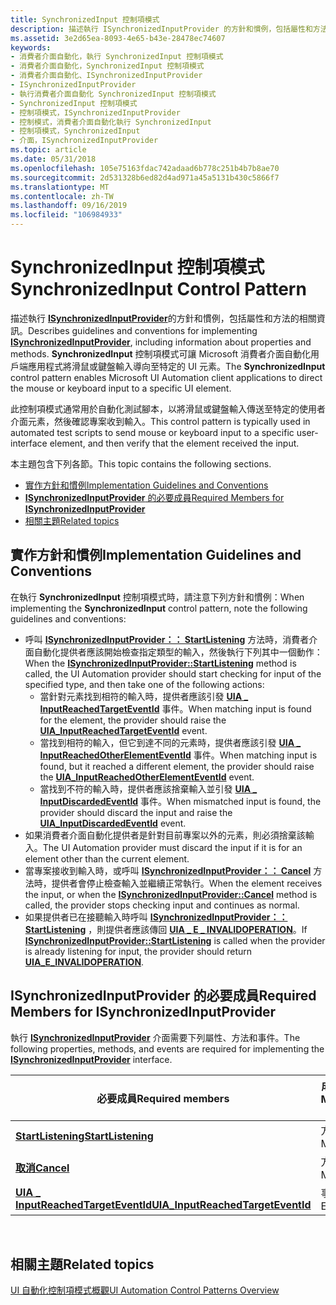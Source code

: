 ```yaml
---
title: SynchronizedInput 控制項模式
description: 描述執行 ISynchronizedInputProvider 的方針和慣例，包括屬性和方法的相關資訊。
ms.assetid: 3e2d65ea-8093-4e65-b43e-28478ec74607
keywords:
- 消費者介面自動化，執行 SynchronizedInput 控制項模式
- 消費者介面自動化，SynchronizedInput 控制項模式
- 消費者介面自動化、ISynchronizedInputProvider
- ISynchronizedInputProvider
- 執行消費者介面自動化 SynchronizedInput 控制項模式
- SynchronizedInput 控制項模式
- 控制項模式，ISynchronizedInputProvider
- 控制模式，消費者介面自動化執行 SynchronizedInput
- 控制項模式，SynchronizedInput
- 介面，ISynchronizedInputProvider
ms.topic: article
ms.date: 05/31/2018
ms.openlocfilehash: 105e75163fdac742adaad6b778c251b4b7b8ae70
ms.sourcegitcommit: 2d531328b6ed82d4ad971a45a5131b430c5866f7
ms.translationtype: MT
ms.contentlocale: zh-TW
ms.lasthandoff: 09/16/2019
ms.locfileid: "106984933"
---
```

# <a name="synchronizedinput-control-pattern"></a><span data-ttu-id="1955c-113">SynchronizedInput 控制項模式</span><span class="sxs-lookup"><span data-stu-id="1955c-113">SynchronizedInput Control Pattern</span></span>

<span data-ttu-id="1955c-114">描述執行 [**ISynchronizedInputProvider**](/windows/desktop/api/UIAutomationCore/nn-uiautomationcore-isynchronizedinputprovider)的方針和慣例，包括屬性和方法的相關資訊。</span><span class="sxs-lookup"><span data-stu-id="1955c-114">Describes guidelines and conventions for implementing [**ISynchronizedInputProvider**](/windows/desktop/api/UIAutomationCore/nn-uiautomationcore-isynchronizedinputprovider), including information about properties and methods.</span></span> <span data-ttu-id="1955c-115">**SynchronizedInput** 控制項模式可讓 Microsoft 消費者介面自動化用戶端應用程式將滑鼠或鍵盤輸入導向至特定的 UI 元素。</span><span class="sxs-lookup"><span data-stu-id="1955c-115">The **SynchronizedInput** control pattern enables Microsoft UI Automation client applications to direct the mouse or keyboard input to a specific UI element.</span></span>

<span data-ttu-id="1955c-116">此控制項模式通常用於自動化測試腳本，以將滑鼠或鍵盤輸入傳送至特定的使用者介面元素，然後確認專案收到輸入。</span><span class="sxs-lookup"><span data-stu-id="1955c-116">This control pattern is typically used in automated test scripts to send mouse or keyboard input to a specific user-interface element, and then verify that the element received the input.</span></span>

<span data-ttu-id="1955c-117">本主題包含下列各節。</span><span class="sxs-lookup"><span data-stu-id="1955c-117">This topic contains the following sections.</span></span>

-   [<span data-ttu-id="1955c-118">實作方針和慣例</span><span class="sxs-lookup"><span data-stu-id="1955c-118">Implementation Guidelines and Conventions</span></span>](#implementation-guidelines-and-conventions)
-   [<span data-ttu-id="1955c-119">**ISynchronizedInputProvider** 的必要成員</span><span class="sxs-lookup"><span data-stu-id="1955c-119">Required Members for **ISynchronizedInputProvider**</span></span>](#required-members-for-isynchronizedinputprovider)
-   [<span data-ttu-id="1955c-120">相關主題</span><span class="sxs-lookup"><span data-stu-id="1955c-120">Related topics</span></span>](#related-topics)

## <a name="implementation-guidelines-and-conventions"></a><span data-ttu-id="1955c-121">實作方針和慣例</span><span class="sxs-lookup"><span data-stu-id="1955c-121">Implementation Guidelines and Conventions</span></span>

<span data-ttu-id="1955c-122">在執行 **SynchronizedInput** 控制項模式時，請注意下列方針和慣例：</span><span class="sxs-lookup"><span data-stu-id="1955c-122">When implementing the **SynchronizedInput** control pattern, note the following guidelines and conventions:</span></span>

-   <span data-ttu-id="1955c-123">呼叫 [**ISynchronizedInputProvider：： StartListening**](/windows/desktop/api/UIAutomationCore/nf-uiautomationcore-isynchronizedinputprovider-startlistening) 方法時，消費者介面自動化提供者應該開始檢查指定類型的輸入，然後執行下列其中一個動作：</span><span class="sxs-lookup"><span data-stu-id="1955c-123">When the [**ISynchronizedInputProvider::StartListening**](/windows/desktop/api/UIAutomationCore/nf-uiautomationcore-isynchronizedinputprovider-startlistening) method is called, the UI Automation provider should start checking for input of the specified type, and then take one of the following actions:</span></span>
    -   <span data-ttu-id="1955c-124">當針對元素找到相符的輸入時，提供者應該引發 [**UIA \_ InputReachedTargetEventId**](uiauto-event-ids.md) 事件。</span><span class="sxs-lookup"><span data-stu-id="1955c-124">When matching input is found for the element, the provider should raise the [**UIA\_InputReachedTargetEventId**](uiauto-event-ids.md) event.</span></span>
    -   <span data-ttu-id="1955c-125">當找到相符的輸入，但它到達不同的元素時，提供者應該引發 [**UIA \_ InputReachedOtherElementEventId**](uiauto-event-ids.md) 事件。</span><span class="sxs-lookup"><span data-stu-id="1955c-125">When matching input is found, but it reached a different element, the provider should raise the [**UIA\_InputReachedOtherElementEventId**](uiauto-event-ids.md) event.</span></span>
    -   <span data-ttu-id="1955c-126">當找到不符的輸入時，提供者應該捨棄輸入並引發 [**UIA \_ InputDiscardedEventId**](uiauto-event-ids.md) 事件。</span><span class="sxs-lookup"><span data-stu-id="1955c-126">When mismatched input is found, the provider should discard the input and raise the [**UIA\_InputDiscardedEventId**](uiauto-event-ids.md) event.</span></span>
-   <span data-ttu-id="1955c-127">如果消費者介面自動化提供者是針對目前專案以外的元素，則必須捨棄該輸入。</span><span class="sxs-lookup"><span data-stu-id="1955c-127">The UI Automation provider must discard the input if it is for an element other than the current element.</span></span>
-   <span data-ttu-id="1955c-128">當專案接收到輸入時，或呼叫 [**ISynchronizedInputProvider：： Cancel**](/windows/desktop/api/UIAutomationCore/nf-uiautomationcore-isynchronizedinputprovider-cancel) 方法時，提供者會停止檢查輸入並繼續正常執行。</span><span class="sxs-lookup"><span data-stu-id="1955c-128">When the element receives the input, or when the [**ISynchronizedInputProvider::Cancel**](/windows/desktop/api/UIAutomationCore/nf-uiautomationcore-isynchronizedinputprovider-cancel) method is called, the provider stops checking input and continues as normal.</span></span>
-   <span data-ttu-id="1955c-129">如果提供者已在接聽輸入時呼叫 [**ISynchronizedInputProvider：： StartListening**](/windows/desktop/api/UIAutomationCore/nf-uiautomationcore-isynchronizedinputprovider-startlistening) ，則提供者應該傳回 [**UIA \_ E \_ INVALIDOPERATION**](uiauto-error-codes.md)。</span><span class="sxs-lookup"><span data-stu-id="1955c-129">If [**ISynchronizedInputProvider::StartListening**](/windows/desktop/api/UIAutomationCore/nf-uiautomationcore-isynchronizedinputprovider-startlistening) is called when the provider is already listening for input, the provider should return [**UIA\_E\_INVALIDOPERATION**](uiauto-error-codes.md).</span></span>

## <a name="required-members-for-isynchronizedinputprovider"></a><span data-ttu-id="1955c-130">**ISynchronizedInputProvider** 的必要成員</span><span class="sxs-lookup"><span data-stu-id="1955c-130">Required Members for **ISynchronizedInputProvider**</span></span>

<span data-ttu-id="1955c-131">執行 [**ISynchronizedInputProvider**](/windows/desktop/api/UIAutomationCore/nn-uiautomationcore-isynchronizedinputprovider) 介面需要下列屬性、方法和事件。</span><span class="sxs-lookup"><span data-stu-id="1955c-131">The following properties, methods, and events are required for implementing the [**ISynchronizedInputProvider**](/windows/desktop/api/UIAutomationCore/nn-uiautomationcore-isynchronizedinputprovider) interface.</span></span>



| <span data-ttu-id="1955c-132">必要成員</span><span class="sxs-lookup"><span data-stu-id="1955c-132">Required members</span></span>                                                                         | <span data-ttu-id="1955c-133">成員類型</span><span class="sxs-lookup"><span data-stu-id="1955c-133">Member type</span></span> | <span data-ttu-id="1955c-134">備註</span><span class="sxs-lookup"><span data-stu-id="1955c-134">Notes</span></span> |
|------------------------------------------------------------------------------------------|-------------|-------|
| [<span data-ttu-id="1955c-135">**StartListening**</span><span class="sxs-lookup"><span data-stu-id="1955c-135">**StartListening**</span></span>](/windows/desktop/api/UIAutomationCore/nf-uiautomationcore-isynchronizedinputprovider-startlistening)               | <span data-ttu-id="1955c-136">方法</span><span class="sxs-lookup"><span data-stu-id="1955c-136">Method</span></span>      | <span data-ttu-id="1955c-137">無</span><span class="sxs-lookup"><span data-stu-id="1955c-137">None</span></span>  |
| [<span data-ttu-id="1955c-138">**取消**</span><span class="sxs-lookup"><span data-stu-id="1955c-138">**Cancel**</span></span>](/windows/desktop/api/UIAutomationCore/nf-uiautomationcore-isynchronizedinputprovider-cancel)                               | <span data-ttu-id="1955c-139">方法</span><span class="sxs-lookup"><span data-stu-id="1955c-139">Method</span></span>      | <span data-ttu-id="1955c-140">無</span><span class="sxs-lookup"><span data-stu-id="1955c-140">None</span></span>  |
| [<span data-ttu-id="1955c-141">**UIA \_ InputReachedTargetEventId**</span><span class="sxs-lookup"><span data-stu-id="1955c-141">**UIA\_InputReachedTargetEventId**</span></span>](uiauto-event-ids.md) | <span data-ttu-id="1955c-142">事件</span><span class="sxs-lookup"><span data-stu-id="1955c-142">Event</span></span>       | <span data-ttu-id="1955c-143">無</span><span class="sxs-lookup"><span data-stu-id="1955c-143">None</span></span>  |



 

## <a name="related-topics"></a><span data-ttu-id="1955c-144">相關主題</span><span class="sxs-lookup"><span data-stu-id="1955c-144">Related topics</span></span>

<dl> <dt>

[<span data-ttu-id="1955c-145">UI 自動化控制項模式概觀</span><span class="sxs-lookup"><span data-stu-id="1955c-145">UI Automation Control Patterns Overview</span></span>](uiauto-controlpatternsoverview.md)
</dt> </dl>

 

 




